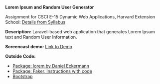 **Lorem Ipsum and Random User Generator** 

Assignment for CSCI E-15 Dynamic Web Applications, Harvard Extension School: [Details from Syllabus](https://github.com/susanBuck/dwa15-archive/blob/master/2016-Spring/site/05_Projects/07_P3.md)

**Description:**
Laravel-based web application that generates Lorem Ipsum text and Random User Information. 

**Screencast demo:** [Link to Demo](http://screencast.com/t/cTHxbjpbc)

**Outside Code:**

* [Package: lorem by Daniel Eckermann](http://packalyst.com/packages/package/ecrmnn/lorem)
* [Package: Faker, Instructions with code](http://www.tutorials.kode-blog.com/laravel-5-faker-tutorial)
* [Bootstrap](http://getbootstrap.com/)
